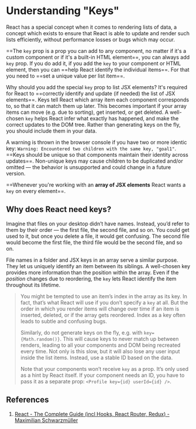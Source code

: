 # Understanding "Keys"

React has a special concept when it comes to rendering lists of data, a concept which exists to ensure that React is able to update and render such lists efficiently, without performance losses or bugs which may occur.

==The `key` prop is a prop you can add to any component, no matter if it's a custom component or if it's a built-in HTML element==, you can always add `key` prop. If you do add it, if you add the `key` to your component or HTML element, then you can ==help React identify the individual items==. For that you need to ==set a unique value per list item==.

Why should you add the special `key` prop to list JSX elements? It's required for React to ==correctly identify and update (if needed) the list of JSX elements==. Keys tell React which array item each component corresponds to, so that it can match them up later. This becomes important if your array items can move (e.g. due to sorting), get inserted, or get deleted. A well-chosen `key` helps React infer what exactly has happened, and make the correct updates to the DOM tree. Rather than generating keys on the fly, you should include them in your data.

A warning is thrown in the browser console if you have two or more identic key: `Warning: Encountered two children with the same key, "goal1"`. ==Keys should be unique so that components maintain their identity across updates==. Non-unique keys may cause children to be duplicated and/or omitted — the behavior is unsupported and could change in a future version.

==Whenever you're working with an **array of JSX elements** React wants a `key` on every element==.

## Why does React need keys? 

Imagine that files on your desktop didn’t have names. Instead, you’d refer to them by their order — the first file, the second file, and so on. You could get used to it, but once you delete a file, it would get confusing. The second file would become the first file, the third file would be the second file, and so on.

File names in a folder and JSX keys in an array serve a similar purpose. They let us uniquely identify an item between its siblings. A well-chosen key provides more information than the position within the array. Even if the *position* changes due to reordering, the `key` lets React identify the item throughout its lifetime.

>You might be tempted to use an item’s index in the array as its key. In fact, that’s what React will use if you don’t specify a `key` at all. But the order in which you render items will change over time if an item is inserted, deleted, or if the array gets reordered. Index as a key often leads to subtle and confusing bugs.
>
>Similarly, do not generate keys on the fly, e.g. with `key={Math.random()}`. This will cause keys to never match up between renders, leading to all your components and DOM being recreated every time. Not only is this slow, but it will also lose any user input inside the list items. Instead, use a stable ID based on the data.
>
>Note that your components won’t receive `key` as a prop. It’s only used as a hint by React itself. If your component needs an ID, you have to pass it as a separate prop: `<Profile key={id} userId={id} />`.

## References

1. [React - The Complete Guide (incl Hooks, React Router, Redux) - Maximilian Schwarzmüller](https://www.udemy.com/course/react-the-complete-guide-incl-redux/)